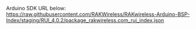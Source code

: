 Arduino SDK URL below: 
https://raw.githubusercontent.com/RAKWireless/RAKwireless-Arduino-BSP-Index/staging/RUI_4.0.2/package_rakwireless.com_rui_index.json
